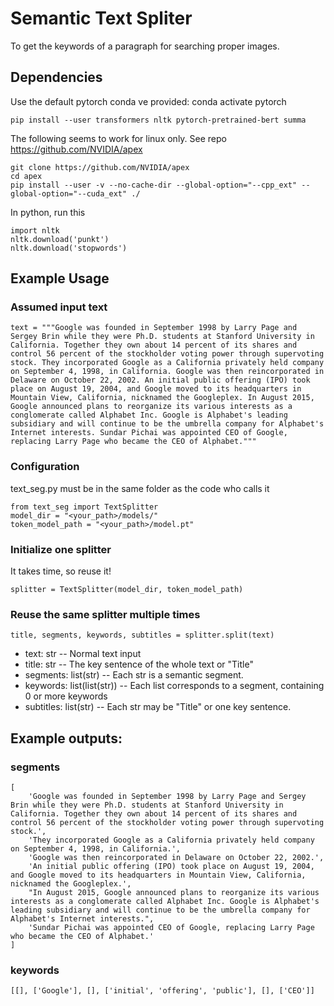 # Semantic Text Spliter
To get the keywords of a paragraph for searching proper images.

## Dependencies
Use the default pytorch conda ve provided: conda activate pytorch
```
pip install --user transformers nltk pytorch-pretrained-bert summa
```
The following seems to work for linux only. See repo https://github.com/NVIDIA/apex
```
git clone https://github.com/NVIDIA/apex
cd apex
pip install --user -v --no-cache-dir --global-option="--cpp_ext" --global-option="--cuda_ext" ./
```
In python, run this
```
import nltk
nltk.download('punkt')
nltk.download('stopwords')
```

##            Example Usage           
### Assumed input text  
```
text = """Google was founded in September 1998 by Larry Page and Sergey Brin while they were Ph.D. students at Stanford University in California. Together they own about 14 percent of its shares and control 56 percent of the stockholder voting power through supervoting stock. They incorporated Google as a California privately held company on September 4, 1998, in California. Google was then reincorporated in Delaware on October 22, 2002. An initial public offering (IPO) took place on August 19, 2004, and Google moved to its headquarters in Mountain View, California, nicknamed the Googleplex. In August 2015, Google announced plans to reorganize its various interests as a conglomerate called Alphabet Inc. Google is Alphabet's leading subsidiary and will continue to be the umbrella company for Alphabet's Internet interests. Sundar Pichai was appointed CEO of Google, replacing Larry Page who became the CEO of Alphabet."""
```

### Configuration
text_seg.py must be in the same folder as the code who calls it
```
from text_seg import TextSplitter
model_dir = "<your_path>/models/"
token_model_path = "<your_path>/model.pt"
```

### Initialize one splitter
It takes time, so reuse it!
```
splitter = TextSplitter(model_dir, token_model_path) 
```

### Reuse the same splitter multiple times
```
title, segments, keywords, subtitles = splitter.split(text)
```
* text: str -- Normal text input
* title: str -- The key sentence of the whole text or "Title"
* segments: list(str) -- Each str is a semantic segment.
* keywords: list(list(str)) -- Each list corresponds to a segment, containing 0 or more keywords
* subtitles: list(str) -- Each str may be "Title" or one key sentence.

## Example outputs:

### segments
```
[
	'Google was founded in September 1998 by Larry Page and Sergey Brin while they were Ph.D. students at Stanford University in California. Together they own about 14 percent of its shares and control 56 percent of the stockholder voting power through supervoting stock.', 
	'They incorporated Google as a California privately held company on September 4, 1998, in California.', 
	'Google was then reincorporated in Delaware on October 22, 2002.', 
	'An initial public offering (IPO) took place on August 19, 2004, and Google moved to its headquarters in Mountain View, California, nicknamed the Googleplex.', 
	"In August 2015, Google announced plans to reorganize its various interests as a conglomerate called Alphabet Inc. Google is Alphabet's leading subsidiary and will continue to be the umbrella company for Alphabet's Internet interests.", 
	'Sundar Pichai was appointed CEO of Google, replacing Larry Page who became the CEO of Alphabet.'
]
```

### keywords
```
[[], ['Google'], [], ['initial', 'offering', 'public'], [], ['CEO']]
```